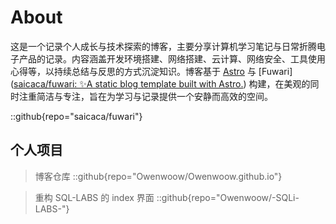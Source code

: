 # About
这是一个记录个人成长与技术探索的博客，主要分享计算机学习笔记与日常折腾电子产品的记录。内容涵盖开发环境搭建、网络搭建、云计算、网络安全、工具使用心得等，以持续总结与反思的方式沉淀知识。博客基于 [Astro]([Astro](https://astro.build/)) 与 [Fuwari]([saicaca/fuwari: ✨A static blog template built with Astro.](https://github.com/saicaca/fuwari)) 构建，在美观的同时注重简洁与专注，旨在为学习与记录提供一个安静而高效的空间。

::github{repo="saicaca/fuwari"}



## 个人项目

> 博客仓库
::github{repo="Owenwoow/Owenwoow.github.io"}

> 重构 SQL-LABS 的 index 界面
::github{repo="Owenwoow/-SQLi-LABS-"}